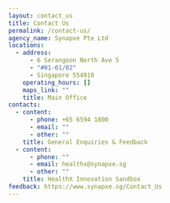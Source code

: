 ```yaml
---
layout: contact_us
title: Contact Us
permalink: /contact-us/
agency_name: Synapxe Pte Ltd
locations:
  - address:
      - ​​​​​​6 Serangoon North Ave 5
      - "#01-01/02"
      - Singapore 554910
    operating_hours: []
    maps_link: ""
    title: Main Office
contacts:
  - content:
      - phone: +65 6594 1800
      - email: ""
      - other: ""
    title: General Enquiries & Feedback
  - content:
      - phone: ""
      - email: healthx@synapxe.sg
      - other: ""
    title: HealthX Innovation Sandbox
feedback: https://www.synapxe.sg/Contact_Us
---
```

